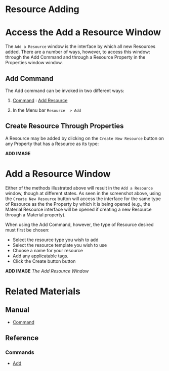 # Resource Adding 

# Access the Add a Resource Window

The `Add a Resource` window is the interface by which all new Resources added. There are a number of ways, however, to access this window: through the Add Command and through a Resource Property in the Properties window window.

## Add Command

The Add command can be invoked in two different ways:

1. [ Command](https://plasmaengine.github.io/PlasmaDocs/Plasma1/Editor/editor/editorcommands/commands.md) : [ Add Resource](https://plasmaengine.github.io/PlasmaDocs/Plasma1/C++/code_reference/command_reference.md#add)

2. In the Menu bar `Resource  > Add`

## Create Resource Through Properties

A Resource may be added by clicking on the `Create New Resource` button on any Property that has a Resource as its type:



**ADD IMAGE**

# Add a Resource Window

Either of the methods illustrated above will result in the `Add a Resource` window, though at different states. As seen in the screenshot above,  using the `Create New Resource` button will access the interface for the same type of Resource as the the Property by which it is being opened (e.g., the Material Resource interface will be opened if creating a new Resource through a Material property).

When using the Add Command, however, the type of Resource desired must first be chosen:

- Select the resource type you wish to add
- Select the resource template you wish to use
- Choose a name for your resource
- Add any applicatable tags.
- Click the Create button button



**ADD IMAGE** *The Add Resource Window*



# Related Materials
## Manual
- [Command](https://plasmaengine.github.io/PlasmaDocs/Plasma1/Editor/editor/editorcommands.md)

## Reference
### Commands
- [ Add](https://plasmaengine.github.io/PlasmaDocs/Plasma1/C++/code_reference/command_reference.md#add) 

 